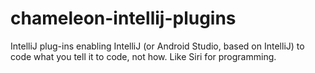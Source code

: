 # chameleon-intellij-plugins
IntelliJ plug-ins enabling IntelliJ (or Android Studio, based on IntelliJ) to code what you tell it to code, not how. Like Siri for programming.
